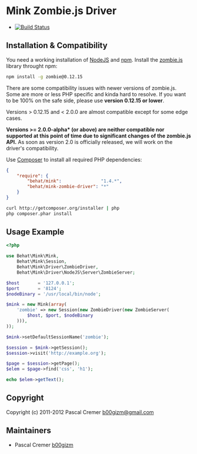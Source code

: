 Mink Zombie.js Driver
=====================

- [![Build Status](https://secure.travis-ci.org/Behat/MinkZombieDriver.png?branch=master)](http://travis-ci.org/Behat/MinkZombieDriver)

Installation & Compatibility
----------------------------

You need a working installation of [NodeJS](http://nodejs.org/) and
[npm](https://npmjs.org/). Install the
[zombie.js](http://zombie.labnotes.org) library throught npm:

``` bash
npm install -g zombie@0.12.15
```

There are some compatibility issues with newer versions of zombie.js.
Some are more or less PHP specific and kinda hard to resolve. If you
want to be 100% on the safe side, please use __version 0.12.15 or
lower__. 

Versions > 0.12.15 and < 2.0.0 are almost compatible
except for some edge cases.

__Versions >= 2.0.0-alpha* (or above) are neither compatible nor
supported at this
point of time due to significant changes of the zombie.js API.__ As soon
as version 2.0 is officially released, we will work on the driver's
compatibility.

Use [Composer](http://getcomposer.org/) to install all required PHP dependencies:

``` json
{
    "require": {
        "behat/mink":               "1.4.*",
        "behat/mink-zombie-driver": "*"
    }
}
```

``` bash
curl http://getcomposer.org/installer | php
php composer.phar install
```

Usage Example
-------------

``` php
<?php

use Behat\Mink\Mink,
    Behat\Mink\Session,
    Behat\Mink\Driver\ZombieDriver,
    Behat\Mink\Driver\NodeJS\Server\ZombieServer;

$host       = '127.0.0.1';
$port       = '8124';
$nodeBinary = '/usr/local/bin/node';

$mink = new Mink(array(
    'zombie' => new Session(new ZombieDriver(new ZombieServer(
        $host, $port, $nodeBinary
    ))),
));

$mink->setDefaultSessionName('zombie');

$session = $mink->getSession();
$session->visit('http://example.org');

$page = $session->getPage();
$elem = $page->find('css', 'h1');

echo $elem->getText();
```

Copyright
---------

Copyright (c) 2011-2012 Pascal Cremer <b00gizm@gmail.com>

Maintainers
-----------

* Pascal Cremer [b00gizm](http://github.com/b00gizm)
